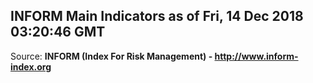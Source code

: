 ## INFORM Main Indicators as of Fri, 14 Dec 2018 03:20:46 GMT

Source: **INFORM (Index For Risk Management) - http://www.inform-index.org**